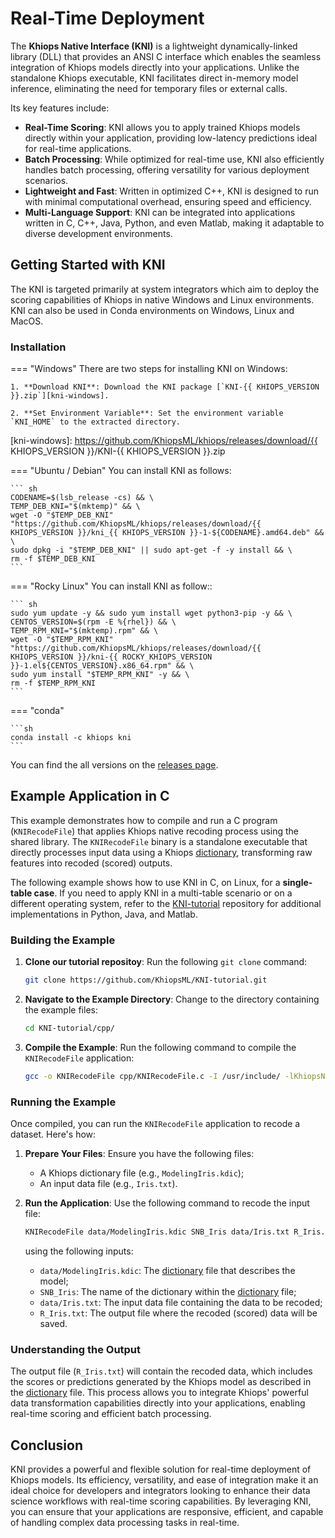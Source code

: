 # Real-Time Deployment

The **Khiops Native Interface (KNI)** is a lightweight dynamically-linked library (DLL) that provides an ANSI C interface which enables the seamless integration of Khiops models directly into your applications. Unlike the standalone Khiops executable, KNI facilitates direct in-memory model inference, eliminating the need for temporary files or external calls.

Its key features include:

- **Real-Time Scoring**: KNI allows you to apply trained Khiops models directly within your application, providing low-latency predictions ideal for real-time applications.
- **Batch Processing**: While optimized for real-time use, KNI also efficiently handles batch processing, offering versatility for various deployment scenarios.
- **Lightweight and Fast**: Written in optimized C++, KNI is designed to run with minimal computational overhead, ensuring speed and efficiency.
- **Multi-Language Support**: KNI can be integrated into applications written in C, C++, Java, Python, and even Matlab, making it adaptable to diverse development environments.

## Getting Started with KNI

The KNI is targeted primarily at system integrators which aim to deploy the scoring capabilities of Khiops in native Windows and Linux environments. KNI can also be used in Conda environments on Windows, Linux and MacOS.

### Installation

=== "Windows"
    There are two steps for installing KNI on Windows:

    1. **Download KNI**: Download the KNI package [`KNI-{{ KHIOPS_VERSION }}.zip`][kni-windows].
    
    2. **Set Environment Variable**: Set the environment variable `KNI_HOME` to the extracted directory. 

[kni-windows]: https://github.com/KhiopsML/khiops/releases/download/{{ KHIOPS_VERSION }}/KNI-{{ KHIOPS_VERSION }}.zip


=== "Ubuntu / Debian"
    You can install KNI as follows:

    ``` sh
    CODENAME=$(lsb_release -cs) && \
    TEMP_DEB_KNI="$(mktemp)" && \
    wget -O "$TEMP_DEB_KNI" "https://github.com/KhiopsML/khiops/releases/download/{{ KHIOPS_VERSION }}/kni_{{ KHIOPS_VERSION }}-1-${CODENAME}.amd64.deb" && \
    sudo dpkg -i "$TEMP_DEB_KNI" || sudo apt-get -f -y install && \
    rm -f $TEMP_DEB_KNI 
    ```

=== "Rocky Linux"
    You can install KNI as follow::

    ``` sh
    sudo yum update -y && sudo yum install wget python3-pip -y && \
    CENTOS_VERSION=$(rpm -E %{rhel}) && \
    TEMP_RPM_KNI="$(mktemp).rpm" && \
    wget -O "$TEMP_RPM_KNI" "https://github.com/KhiopsML/khiops/releases/download/{{ KHIOPS_VERSION }}/kni-{{ ROCKY_KHIOPS_VERSION }}-1.el${CENTOS_VERSION}.x86_64.rpm" && \
    sudo yum install "$TEMP_RPM_KNI" -y && \
    rm -f $TEMP_RPM_KNI
    ```

=== "conda"

    ```sh
    conda install -c khiops kni
    ```

You can find the all versions on the [releases page][releases].

[releases]: https://github.com/KhiopsML/khiops/releases


## Example Application in C

This example demonstrates how to compile and run a C program (`KNIRecodeFile`) that applies Khiops native recoding process using the shared library. The `KNIRecodeFile` binary is a standalone executable that directly processes input data using a Khiops [dictionary][dico], transforming raw features into recoded (scored) outputs.

[dico]: kdic_intro.md

The following example shows how to use KNI in C, on Linux, for a **single-table case**. If you need to apply KNI in a multi-table scenario or on a different operating system, refer to the [KNI-tutorial][KNI-tutorial-repo] repository for additional implementations in Python, Java, and Matlab.

[KNI-tutorial-repo]: https://github.com/KhiopsML/KNI-tutorial?tab=readme-ov-file

### Building the Example

1. **Clone our tutorial repositoy**: Run the following `git clone` command:
    ```bash
    git clone https://github.com/KhiopsML/KNI-tutorial.git
    ```
2. **Navigate to the Example Directory**: Change to the directory containing the example files:
    ```bash
    cd KNI-tutorial/cpp/
    ```
3. **Compile the Example**: Run the following command to compile the `KNIRecodeFile` application:
   ```bash
   gcc -o KNIRecodeFile cpp/KNIRecodeFile.c -I /usr/include/ -lKhiopsNativeInterface -ldl
   ```

### Running the Example

Once compiled, you can run the `KNIRecodeFile` application to recode a dataset. Here's how:

1. **Prepare Your Files**: Ensure you have the following files:
  
    - A Khiops dictionary file (e.g., `ModelingIris.kdic`);
    - An input data file (e.g., `Iris.txt`).

2. **Run the Application**: Use the following command to recode the input file: 
   ```bash
   KNIRecodeFile data/ModelingIris.kdic SNB_Iris data/Iris.txt R_Iris.txt
   ```
    using the following inputs:

    - `data/ModelingIris.kdic`: The [dictionary][dico] file that describes the model;
    - `SNB_Iris`: The name of the dictionary within the [dictionary][dico] file;
    - `data/Iris.txt`: The input data file containing the data to be recoded;
    - `R_Iris.txt`: The output file where the recoded (scored) data will be saved.

### Understanding the Output

The output file (`R_Iris.txt`) will contain the recoded data, which includes the scores or predictions generated by the Khiops model as described in the [dictionary][dico] file. This process allows you to integrate Khiops' powerful data transformation capabilities directly into your applications, enabling real-time scoring and efficient batch processing.

## Conclusion

KNI provides a powerful and flexible solution for real-time deployment of Khiops models. Its efficiency, versatility, and ease of integration make it an ideal choice for developers and integrators looking to enhance their data science workflows with real-time scoring capabilities. By leveraging KNI, you can ensure that your applications are responsive, efficient, and capable of handling complex data processing tasks in real-time. 

